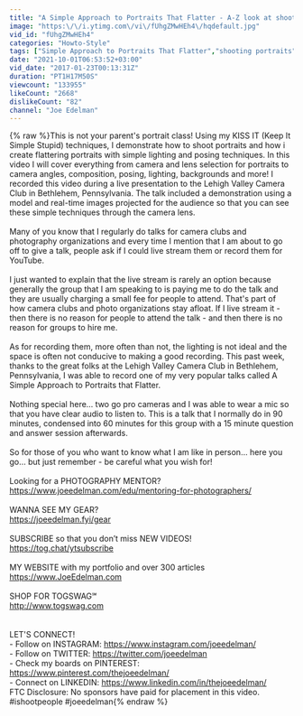 ```yaml
---
title: "A Simple Approach to Portraits That Flatter - A-Z look at shooting portraits for the first time"
image: "https:\/\/i.ytimg.com\/vi\/fUhgZMwHEh4\/hqdefault.jpg"
vid_id: "fUhgZMwHEh4"
categories: "Howto-Style"
tags: ["Simple Approach to Portraits That Flatter","shooting portraits","portrait class"]
date: "2021-10-01T06:53:52+03:00"
vid_date: "2017-01-23T00:13:31Z"
duration: "PT1H17M50S"
viewcount: "133955"
likeCount: "2668"
dislikeCount: "82"
channel: "Joe Edelman"
---
```

{% raw %}This is not your parent's portrait class!  Using my KISS IT (Keep It Simple Stupid) techniques, I demonstrate how to shoot portraits and how i create flattering portraits with simple lighting and posing techniques.  In this video I will cover everything from camera and lens selection for portraits to camera angles, composition, posing, lighting, backgrounds and more!  I recorded this video during a live presentation to the Lehigh Valley Camera Club in Bethlehem, Pennsylvania.  The talk included a demonstration using a model and real-time images projected for the audience so that you can see these simple techniques through the camera lens.<br /><br />Many of you know that I regularly do talks for camera clubs and photography organizations and every time I mention that I am about to go off to give a talk, people ask if I could live stream them or record them for YouTube.<br /><br />I just wanted to explain that the live stream is rarely an option because generally the group that I am speaking to is paying me to do the talk and they are usually charging a small fee for people to attend.  That's part of how camera clubs and photo organizations stay afloat.  If I live stream it - then there is no reason for people to attend the talk - and then there is no reason for groups to hire me.<br /><br />As for recording them, more often than not, the lighting is not ideal and the space is often not conducive to making a good recording.  This past week, thanks to the great folks at the Lehigh Valley Camera Club in Bethlehem, Pennsylvania, I was able to record one of my very popular talks called A Simple Approach to Portraits that Flatter.<br /><br />Nothing special here… two go pro cameras and I was able to wear a mic so that you have clear audio to listen to.  This is a talk that I normally do in 90 minutes, condensed into 60 minutes for this group with a 15 minute question and answer session afterwards.<br /><br />So for those of you who want to know what I am like in person… here you go… but just remember - be careful what you wish for!<br /><br />Looking for a PHOTOGRAPHY MENTOR?<br /><a rel="nofollow" target="blank" href="https://www.joeedelman.com/edu/mentoring-for-photographers/">https://www.joeedelman.com/edu/mentoring-for-photographers/</a><br /><br />WANNA SEE MY GEAR?<br /><a rel="nofollow" target="blank" href="https://joeedelman.fyi/gear">https://joeedelman.fyi/gear</a><br /><br />SUBSCRIBE so that you don’t miss NEW VIDEOS!<br /><a rel="nofollow" target="blank" href="https://tog.chat/ytsubscribe">https://tog.chat/ytsubscribe</a><br /><br />MY WEBSITE with my portfolio and over 300 articles <br /><a rel="nofollow" target="blank" href="https://www.JoeEdelman.com">https://www.JoeEdelman.com</a><br /><br />SHOP FOR TOGSWAG℠<br /><a rel="nofollow" target="blank" href="http://www.togswag.com">http://www.togswag.com</a><br /><br /><br />LET'S CONNECT!<br />- Follow on INSTAGRAM: <a rel="nofollow" target="blank" href="https://www.instagram.com/joeedelman/">https://www.instagram.com/joeedelman/</a><br />- Follow on TWITTER: <a rel="nofollow" target="blank" href="https://twitter.com/joeedelman">https://twitter.com/joeedelman</a><br />- Check my boards on PINTEREST: <a rel="nofollow" target="blank" href="https://www.pinterest.com/thejoeedelman/">https://www.pinterest.com/thejoeedelman/</a><br />- Connect on LINKEDIN: <a rel="nofollow" target="blank" href="https://www.linkedin.com/in/thejoeedelman/">https://www.linkedin.com/in/thejoeedelman/</a><br />FTC Disclosure:  No sponsors have paid for placement in this video.<br />#ishootpeople #joeedelman{% endraw %}
